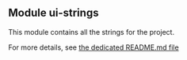 ## Module ui-strings

This module contains all the strings for the project.

For more details, see [the dedicated README.md file](../../tools/localazy/README.md)
